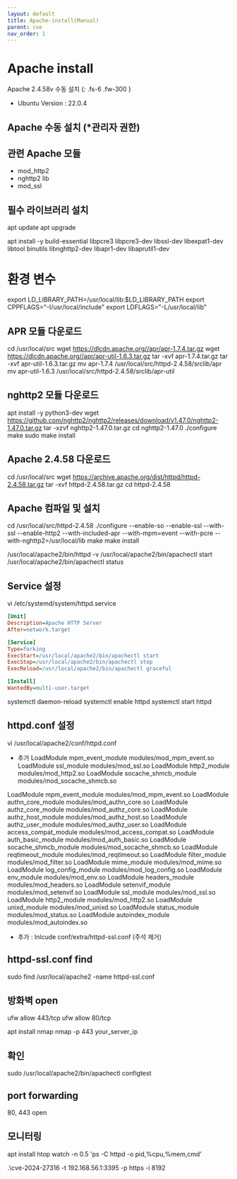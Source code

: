 ```yaml
---
layout: default
title: Apache-install(Manual)
parent: cve
nav_order: 1
---
```


# Apache install
Apache 2.4.58v 수동 설치
{: .fs-6 .fw-300 }

- Ubuntu Version : 22.0.4

## Apache 수동 설치 (*관리자 권한)
## 관련 Apache 모듈
- mod_http2
- nghttp2 lib
- mod_ssl


## 필수 라이브러리 설치
apt update
apt upgrade

apt install -y build-essential libpcre3 libpcre3-dev libssl-dev libexpat1-dev libtool binutils libnghttp2-dev libapr1-dev libaprutil1-dev

# 환경 변수
export LD_LIBRARY_PATH=/usr/local/lib:$LD_LIBRARY_PATH
export CPPFLAGS="-I/usr/local/include"
export LDFLAGS="-L/usr/local/lib"

## APR 모듈 다운로드
cd /usr/local/src
wget https://dlcdn.apache.org//apr/apr-1.7.4.tar.gz
wget https://dlcdn.apache.org//apr/apr-util-1.6.3.tar.gz
tar -xvf apr-1.7.4.tar.gz
tar -xvf apr-util-1.6.3.tar.gz
mv apr-1.7.4 /usr/local/src/httpd-2.4.58/srclib/apr
mv apr-util-1.6.3 /usr/local/src/httpd-2.4.58/srclib/apr-util

## nghttp2 모듈 다운로드
apt install -y python3-dev
wget https://github.com/nghttp2/nghttp2/releases/download/v1.47.0/nghttp2-1.47.0.tar.gz
tar -xzvf nghttp2-1.47.0.tar.gz
cd nghttp2-1.47.0
./configure
make
sudo make install

## Apache 2.4.58 다운로드
cd /usr/local/src
wget https://archive.apache.org/dist/httpd/httpd-2.4.58.tar.gz
tar -xvf httpd-2.4.58.tar.gz
cd httpd-2.4.58

## Apache 컴파일 및 설치
cd /usr/local/src/httpd-2.4.58
./configure --enable-so --enable-ssl --with-ssl --enable-http2 --with-included-apr --with-mpm=event --with-pcre --with-nghttp2=/usr/local/lib
make
make install

/usr/local/apache2/bin/httpd -v
/usr/local/apache2/bin/apachectl start
/usr/local/apache2/bin/apachectl status

## Service 설정
vi /etc/systemd/system/httpd.service

```ini
[Unit]
Description=Apache HTTP Server
After=network.target

[Service]
Type=forking
ExecStart=/usr/local/apache2/bin/apachectl start
ExecStop=/usr/local/apache2/bin/apachectl stop
ExecReload=/usr/local/apache2/bin/apachectl graceful

[Install]
WantedBy=multi-user.target
```

systemctl daemon-reload
systemctl enable httpd
systemctl start httpd

## httpd.conf 설정
vi /usr/local/apache2/conf/httpd.conf
- 추가
LoadModule mpm_event_module modules/mod_mpm_event.so
LoadModule ssl_module modules/mod_ssl.so
LoadModule http2_module modules/mod_http2.so
LoadModule socache_shmcb_module modules/mod_socache_shmcb.so

LoadModule mpm_event_module modules/mod_mpm_event.so
LoadModule authn_core_module modules/mod_authn_core.so
LoadModule authz_core_module modules/mod_authz_core.so
LoadModule authz_host_module modules/mod_authz_host.so
LoadModule authz_user_module modules/mod_authz_user.so
LoadModule access_compat_module modules/mod_access_compat.so
LoadModule auth_basic_module modules/mod_auth_basic.so
LoadModule socache_shmcb_module modules/mod_socache_shmcb.so
LoadModule reqtimeout_module modules/mod_reqtimeout.so
LoadModule filter_module modules/mod_filter.so
LoadModule mime_module modules/mod_mime.so
LoadModule log_config_module modules/mod_log_config.so
LoadModule env_module modules/mod_env.so
LoadModule headers_module modules/mod_headers.so
LoadModule setenvif_module modules/mod_setenvif.so
LoadModule ssl_module modules/mod_ssl.so
LoadModule http2_module modules/mod_http2.so
LoadModule unixd_module modules/mod_unixd.so
LoadModule status_module modules/mod_status.so
LoadModule autoindex_module modules/mod_autoindex.so


- 추가 : Inlcude conf/extra/httpd-ssl.conf (주석 제거)

## httpd-ssl.conf find
sudo find /usr/local/apache2 -name httpd-ssl.conf

## 방화벽 open
ufw allow 443/tcp
ufw allow 80/tcp

apt install nmap
nmap -p 443 your_server_ip


## 확인
sudo /usr/local/apache2/bin/apachectl configtest

<!-- ## ssl 인증서 (localhost SSL 인증서)
mkdir /usr/local/apache2/ssl
sudo openssl req -x509 -nodes -days 365 -newkey rsa:2048 -keyout /usr/local/apache2/ssl/localhost.key -out /usr/local/apache2/ssl/localhost.crt

vi /usr/local/apache2/conf/extra/httpd-ssl.conf
SSLCertificateFile "/usr/local/apache2/ssl/localhost.crt"
SSLCertificateKeyFile "/usr/local/apache2/ssl/localhost.key" -->

## port forwarding
80, 443 open

## 모니터링
apt install htop
watch -n 0.5 'ps -C httpd -o pid,%cpu,%mem,cmd'

.\cve-2024-27316 -t 192.168.56.1:3395 -p https -i 8192